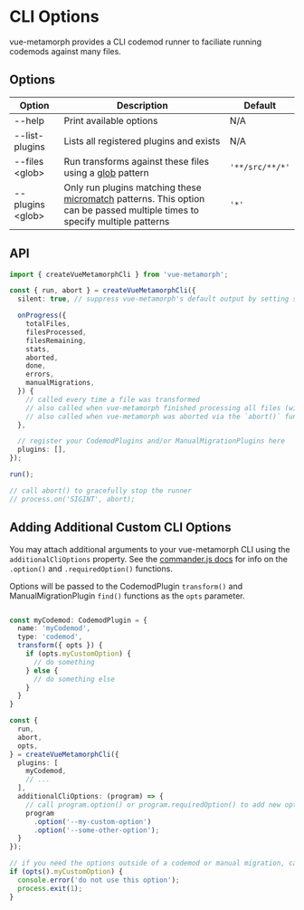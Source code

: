 # CLI Options

vue-metamorph provides a CLI codemod runner to faciliate running codemods against many files.

## Options

| Option | Description | Default |
| - | - | - |
| --help | Print available options | N/A |
| --list-plugins | Lists all registered plugins and exists | N/A |
| --files &lt;glob&gt; | Run transforms against these files using a [glob](https://www.npmjs.com/package/glob) pattern | `'**/src/**/*'` |
| --plugins &lt;glob&gt; | Only run plugins matching these [micromatch](https://github.com/micromatch/micromatch) patterns. This option can be passed multiple times to specify multiple patterns | `'*'` |

## API

```ts twoslash
import { createVueMetamorphCli } from 'vue-metamorph';

const { run, abort } = createVueMetamorphCli({
  silent: true, // suppress vue-metamorph's default output by setting silent:true

  onProgress({
    totalFiles,
    filesProcessed,
    filesRemaining,
    stats,
    aborted,
    done,
    errors,
    manualMigrations,
  }) {
    // called every time a file was transformed
    // also called when vue-metamorph finished processing all files (with done:true)
    // also called when vue-metamorph was aborted via the `abort()` function (with aborted:true)
  },

  // register your CodemodPlugins and/or ManualMigrationPlugins here
  plugins: [],
});

run();

// call abort() to gracefully stop the runner
// process.on('SIGINT', abort);

```

## Adding Additional Custom CLI Options

You may attach additional arguments to your vue-metamorph CLI using the `additionalCliOptions` property. See the [commander.js docs](https://github.com/tj/commander.js?tab=readme-ov-file#options) for info on the `.option()` and `.requiredOption()` functions.

Options will be passed to the CodemodPlugin `transform()` and ManualMigrationPlugin `find()` functions as the `opts` parameter.

```ts

const myCodemod: CodemodPlugin = {
  name: 'myCodemod',
  type: 'codemod',
  transform({ opts }) {
    if (opts.myCustomOption) {
      // do something
    } else {
      // do something else
    }
  }
}

const {
  run,
  abort,
  opts,
} = createVueMetamorphCli({
  plugins: [
    myCodemod,
    // ...
  ],
  additionalCliOptions: (program) => {
    // call program.option() or program.requiredOption() to add new options
    program
      .option('--my-custom-option')
      .option('--some-other-option');
  }
});

// if you need the options outside of a codemod or manual migration, call opts()
if (opts().myCustomOption) {
  console.error('do not use this option');
  process.exit(1);
}

```
